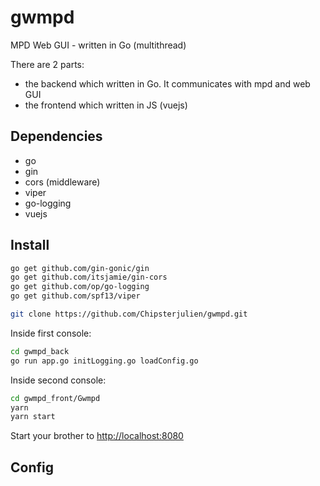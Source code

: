 # gwmpd
MPD Web GUI - written in Go (multithread)

There are 2 parts:
* the backend which written in Go. It communicates with mpd and web GUI
* the frontend which written in JS (vuejs)

## Dependencies
* go
* gin
* cors (middleware)
* viper
* go-logging
* vuejs

## Install
```sh
go get github.com/gin-gonic/gin
go get github.com/itsjamie/gin-cors
go get github.com/op/go-logging
go get github.com/spf13/viper

git clone https://github.com/Chipsterjulien/gwmpd.git
```
Inside first console:
```sh
cd gwmpd_back
go run app.go initLogging.go loadConfig.go
```

Inside second console:
```sh
cd gwmpd_front/Gwmpd
yarn
yarn start
```

Start your brother to [http://localhost:8080](http://localhost:8080)

## Config
